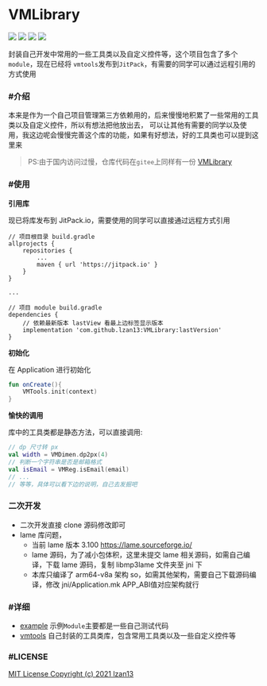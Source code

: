 VMLibrary
=========

[![](https://jitpack.io/v/com.github.lzan13/VMLibrary.svg)](https://jitpack.io/#com.github.lzan13/VMLibrary)
[![](https://img.shields.io/badge/blog-%E7%A9%BF%E8%A3%A4%E8%A1%A9%E9%97%AF%E5%A4%A9%E4%B8%8B-blue.svg)](https://blog.melove.net)
[![](https://img.shields.io/badge/github-lzan13-blue.svg)](https://github.com/lzan13)
[![](https://img.shields.io/badge/gitee-lzan13-red.svg)](https://gitee.com/lzan13)

封装自己开发中常用的一些工具类以及自定义控件等，这个项目包含了多个`module`，现在已经将 `vmtools`发布到`JitPack`，有需要的同学可以通过远程引用的方式使用


### #介绍
本来是作为一个自己项目管理第三方依赖用的，后来慢慢地积累了一些常用的工具类以及自定义控件，所以有想法把他放出去，
可以让其他有需要的同学以及使用，我这边呢会慢慢完善这个库的功能，如果有好想法，好的工具类也可以提到这里来

>PS:由于国内访问过慢，仓库代码在`gitee`上同样有一份 [VMLibrary](https://gitee.com/lzan13/VMLibrary)

### #使用
**引用库**

现已将库发布到 JitPack.io，需要使用的同学可以直接通过远程方式引用
```
// 项目根目录 build.gradle
allprojects {
	repositories {
		...
		maven { url 'https://jitpack.io' }
	}
}

...

// 项目 module build.gradle
dependencies {
    // 依赖最新版本 lastView 看最上边标签显示版本
    implementation 'com.github.lzan13:VMLibrary:lastVersion'
}
```

**初始化**

在 Application 进行初始化
```kotlin
fun onCreate(){
    VMTools.init(context)
}
```

**愉快的调用**

库中的工具类都是静态方法，可以直接调用:
```kotlin
// dp 尺寸转 px
val width = VMDimen.dp2px(4)
// 判断一个字符串是否是邮箱格式
val isEmail = VMReg.isEmail(email)
// ...
// 等等，具体可以看下边的说明，自己去发掘吧
```

### 二次开发
- 二次开发直接 clone 源码修改即可
- lame 库问题，
  - 当前 lame 版本 3.100 https://lame.sourceforge.io/
  - lame 源码，为了减小包体积，这里未提交 lame 相关源码，如需自己编译，下载 lame 源码，复制 libmp3lame 文件夹至 jni 下
  - 本库只编译了 arm64-v8a 架构 so，如需其他架构，需要自己下载源码编译，修改 jni/Application.mk APP_ABI值对应架构就行

### #详细
- [example](./example) 示例`Module`主要都是一些自己测试代码
- [vmtools](./vmtools) 自己封装的工具类库，包含常用工具类以及一些自定义控件等


### #LICENSE
[MIT License Copyright (c) 2021 lzan13](./LICENSE)
